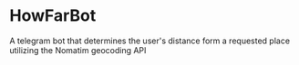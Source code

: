 # HowFarBot
A telegram bot that determines the user's distance form a requested place utilizing the Nomatim geocoding API
